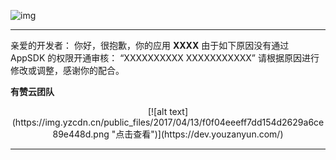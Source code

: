 ![img](https://img.yzcdn.cn/youzanyun/logo/logo.png)

---

亲爱的开发者：
你好，很抱歉，你的应用 **XXXX** 由于如下原因没有通过 AppSDK 的权限开通审核：
“XXXXXXXXXX
XXXXXXXXXXX”
请根据原因进行修改或调整，感谢你的配合。




**有赞云团队**

<center>[![alt text](https://img.yzcdn.cn/public_files/2017/04/13/f0f04eeeff7dd154d2629a6ce89e448d.png "点击查看")](https://dev.youzanyun.com/)</center>

---

